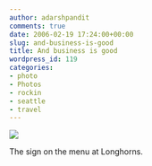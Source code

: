 ```yaml
---
author: adarshpandit
comments: true
date: 2006-02-19 17:24:00+00:00
slug: and-business-is-good
title: And business is good
wordpress_id: 119
categories:
- photo
- Photos
- rockin
- seattle
- travel
---
```


[![](http://photos1.blogger.com/blogger/5119/270/320/IMG_3267.jpg)](http://photos1.blogger.com/blogger/5119/270/640/IMG_3267.jpg)

The sign on the menu at Longhorns.
